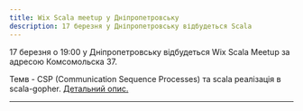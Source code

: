 ```yaml
---
title: Wix Scala meetup у Дніпропетровську
description: 17 березня у Дніпропетровську відбудеться Scala 
---
```


  17 березня о 19:00 у Дніпропетровську відбудеться Wix Scala Meetup
 за адресою Комсомольска 37.

 Темв - CSP (Communication Sequence Processes) та scala реалізація в
scala-gopher. [Детальний опис.](http://www.meetup.com/Wix-Ukraine-Meetup-Group/events/229042251/)

---

